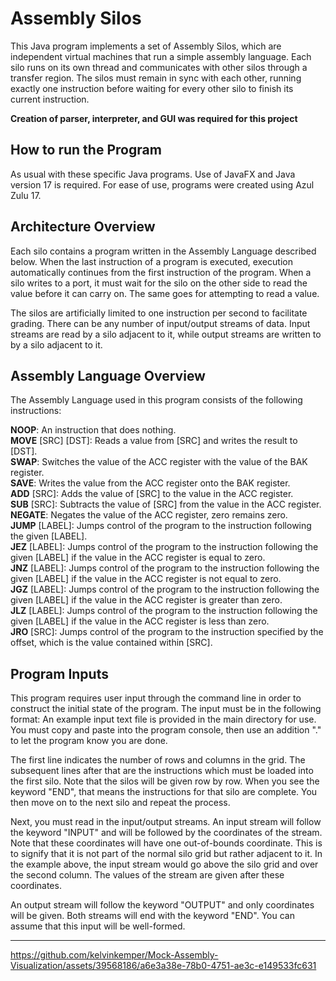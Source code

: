# Assembly Silos
This Java program implements a set of Assembly Silos, which are independent virtual machines that run a simple assembly language. Each silo runs on its own thread and communicates with other silos through a transfer region. The silos must remain in sync with each other, running exactly one instruction before waiting for every other silo to finish its current instruction.

**Creation of parser, interpreter, and GUI was required for this project** 

## How to run the Program
As usual with these specific Java programs. Use of JavaFX and Java version 17 is required. For ease of use, programs were created using Azul Zulu 17.

## Architecture Overview
Each silo contains a program written in the Assembly Language described below. When the last instruction of a program is executed, execution automatically continues from the first instruction of the program. When a silo writes to a port, it must wait for the silo on the other side to read the value before it can carry on. The same goes for attempting to read a value.

The silos are artificially limited to one instruction per second to facilitate grading. There can be any number of input/output streams of data. Input streams are read by a silo adjacent to it, while output streams are written to by a silo adjacent to it.

## Assembly Language Overview
The Assembly Language used in this program consists of the following instructions:

**NOOP**: An instruction that does nothing.<br>
**MOVE** [SRC] [DST]: Reads a value from [SRC] and writes the result to [DST].<br>
**SWAP**: Switches the value of the ACC register with the value of the BAK register.<br>
**SAVE**: Writes the value from the ACC register onto the BAK register.<br>
**ADD** [SRC]: Adds the value of [SRC] to the value in the ACC register.<br>
**SUB** [SRC]: Subtracts the value of [SRC] from the value in the ACC register.<br>
**NEGATE**: Negates the value of the ACC register, zero remains zero.<br>
**JUMP** [LABEL]: Jumps control of the program to the instruction following the given [LABEL].<br>
**JEZ** [LABEL]: Jumps control of the program to the instruction following the given [LABEL] if the value in the ACC register is equal to zero.<br>
**JNZ** [LABEL]: Jumps control of the program to the instruction following the given [LABEL] if the value in the ACC register is not equal to zero.<br>
**JGZ** [LABEL]: Jumps control of the program to the instruction following the given [LABEL] if the value in the ACC register is greater than zero.<br>
**JLZ** [LABEL]: Jumps control of the program to the instruction following the given [LABEL] if the value in the ACC register is less than zero.<br>
**JRO** [SRC]: Jumps control of the program to the instruction specified by the offset, which is the value contained within [SRC].<br>
## Program Inputs 
This program requires user input through the command line in order to construct the initial state of the program. The input must be in the following format:
An example input text file is provided in the main directory for use. You must copy and paste into the program console, then use an addition "." to let the program know you are done.


The first line indicates the number of rows and columns in the grid. The subsequent lines after that are the instructions which must be loaded into the first silo. Note that the silos will be given row by row. When you see the keyword "END", that means the instructions for that silo are complete. You then move on to the next silo and repeat the process.

Next, you must read in the input/output streams. An input stream will follow the keyword "INPUT" and will be followed by the coordinates of the stream. Note that these coordinates will have one out-of-bounds coordinate. This is to signify that it is not part of the normal silo grid but rather adjacent to it. In the example above, the input stream would go above the silo grid and over the second column. The values of the stream are given after these coordinates.

An output stream will follow the keyword "OUTPUT" and only coordinates will be given. Both streams will end with the keyword "END". You can assume that this input will be well-formed.

---


https://github.com/kelvinkemper/Mock-Assembly-Visualization/assets/39568186/a6e3a38e-78b0-4751-ae3c-e149533fc631

